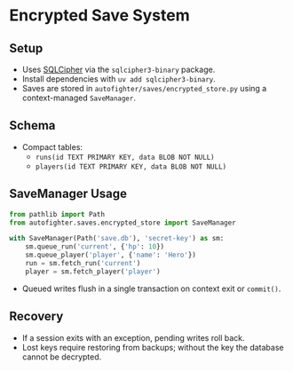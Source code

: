 # Encrypted Save System

## Setup
- Uses [SQLCipher](https://www.zetetic.net/sqlcipher/) via the `sqlcipher3-binary` package.
- Install dependencies with `uv add sqlcipher3-binary`.
- Saves are stored in `autofighter/saves/encrypted_store.py` using a context-managed `SaveManager`.

## Schema
- Compact tables:
  - `runs(id TEXT PRIMARY KEY, data BLOB NOT NULL)`
  - `players(id TEXT PRIMARY KEY, data BLOB NOT NULL)`

## SaveManager Usage
```python
from pathlib import Path
from autofighter.saves.encrypted_store import SaveManager

with SaveManager(Path('save.db'), 'secret-key') as sm:
    sm.queue_run('current', {'hp': 10})
    sm.queue_player('player', {'name': 'Hero'})
    run = sm.fetch_run('current')
    player = sm.fetch_player('player')
```
- Queued writes flush in a single transaction on context exit or `commit()`.

## Recovery
- If a session exits with an exception, pending writes roll back.
- Lost keys require restoring from backups; without the key the database cannot be decrypted.
